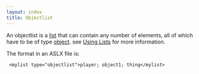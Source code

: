 ```yaml
---
layout: index
title: Objectlist
---
```


An objectlist is a [list](list.html) that can contain any number of elements, all of which have to be of type [object](object.html). see [Using Lists](../guides/using_lists.html) for more information.

The format in an ASLX file is:

     <mylist type="objectlist">player; object1; thing</mylist>

